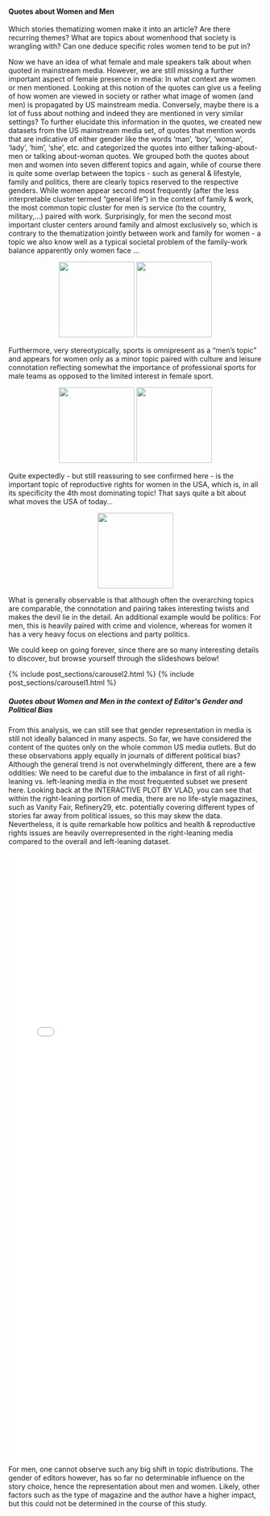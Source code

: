 <!-- ---
layout: post
title: "Quotes about Women and Men"
# subtitle: "because they lacked opposable thumbs and the brainpower to build a space program."
background: ''
--- -->

#### Quotes about Women and Men

Which stories thematizing women make it into an article? Are there recurring themes? 
What are topics about womenhood that society is wrangling with?
Can one deduce specific roles women tend to be put in?


Now we have an idea of what female and male speakers talk about when quoted in mainstream media. However, we are still missing a further important aspect of female presence in media: In what context are women or men mentioned. Looking at this notion of the quotes can give us a feeling of how women are viewed in society or rather what image of women (and men) is propagated by US mainstream media. Conversely, maybe there is a lot of fuss about nothing and indeed they are mentioned in very similar settings? To further elucidate this information in the quotes, we created new datasets from the  US mainstream media set, of quotes that mention words that are indicative of either gender like the words ‘man’, ‘boy’, ‘woman’, ‘lady’, ‘him’, ‘she’, etc. and categorized the quotes into either talking-about-men or talking about-woman quotes. 
We grouped both the quotes about men and women into seven different topics and again, while of course there is quite some overlap between the topics - such as general & lifestyle, family and politics, there are clearly topics reserved to the respective genders. While women appear second most frequently (after the less interpretable cluster termed “general life”) in the context of family & work, the most common topic cluster for men is service (to the country, military,...) paired with work. Surprisingly, for men the second most important cluster centers around family and almost exclusively so, which is contrary to the thematization jointly between work and family for women -  a topic we also know well as a typical societal problem of the family-work balance apparently only women face …

<div align="center">
  <img src="https://raw.githubusercontent.com/VFayt99/femedia/master/_includes/post_sections/imgs_about/top_quotes_female_about_gdsmm_topic_3.png" height="150" />
  
  <img src="https://raw.githubusercontent.com/VFayt99/femedia/master/_includes/post_sections/imgs_about/top_quotes_male_about_gdsmm_topic_4.png" height="150" />
</div>


Furthermore, very stereotypically, sports is omnipresent as a “men’s topic” and appears for women only as a minor topic paired with culture and leisure connotation reflecting somewhat the importance of professional sports for male teams as opposed to the limited interest in female sport.

<div align="center">
  <img src="https://raw.githubusercontent.com/VFayt99/femedia/master/_includes/post_sections/imgs_about/top_quotes_female_about_gdsmm_topic_5.png" height="150" />
  
  <img src="https://raw.githubusercontent.com/VFayt99/femedia/master/_includes/post_sections/imgs_about/top_quotes_male_about_gdsmm_topic_2.png" height="150" />
</div>

Quite expectedly - but still reassuring to see confirmed here - is the important topic of reproductive rights for women in the USA, which is, in all its specificity the 4th most dominating topic! That says quite a bit about what moves the USA of today…

<div align="center">
  <img src="https://raw.githubusercontent.com/VFayt99/femedia/master/_includes/post_sections/imgs_about/top_quotes_female_about_gdsmm_topic_0.png" height="150" />
</div>

What is generally observable is that although often the overarching topics are comparable, the connotation and pairing takes interesting twists and makes the devil lie in the detail. An additional example would be politics: For men, this is heavily paired with crime and violence, whereas for women it has a very heavy focus on elections and party politics.


We could keep on going forever, since there are so many interesting details to discover, but browse yourself through the slideshows below!

{% include post_sections/carousel2.html %} {% include post_sections/carousel1.html %}


##### Quotes about Women and Men in the context of Editor's Gender and Political Bias

From this analysis, we can still see that gender representation in media is still not ideally balanced in many aspects. So far, we have considered the content of the quotes only on the whole common US media outlets. But do these observations apply equally in journals of different political bias?
Although the general trend is not overwhelmingly different, there are a few oddities: We need to be careful due to the imbalance in first of all right-leaning vs. left-leaning media in the most frequented subset we present here. Looking back at the INTERACTIVE PLOT BY VLAD, you can see that within the right-leaning portion of media, there are no life-style magazines, such as Vanity Fair, Refinery29, etc. potentially covering different types of stories far away from political issues, so this may skew the data. Nevertheless, it is quite remarkable how politics and health & reproductive rights issues are heavily overrepresented in the right-leaning media compared to the overall and left-leaning dataset.


<iframe width="100%" height="1200" frameborder="0" scrolling="yes" src="//plotly.com/~natasakrco/28.embed"></iframe>

For men, one cannot observe such any big shift in topic distributions.
The gender of editors however, has so far no determinable influence on the story choice, hence the representation about men and women. Likely, other factors such as the type of magazine and the author have a higher impact, but this could not be determined in the course of this study.

